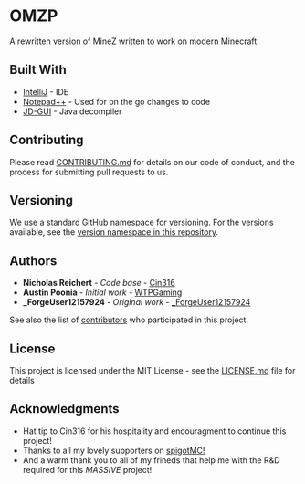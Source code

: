 # OMZP
A rewritten version of MineZ written to work on modern Minecraft

## Built With

* [IntelliJ](https://www.jetbrains.com/idea/) - IDE
* [Notepad++](https://notepad-plus-plus.org/) - Used for on the go changes to code
* [JD-GUI](http://java-decompiler.github.io/) - Java decompiler

## Contributing

Please read [CONTRIBUTING.md](https://github.com/WTPGaming/) for details on our code of conduct, and the process for submitting pull requests to us.

## Versioning

We use a standard GitHub namespace for versioning. For the versions available, see the [version namespace in this repository](https://github.com/WTPGaming/OMZP/tree/master/Versions). 

## Authors

* **Nicholas Reichert** - *Code base* - [Cin316](https://github.com/Cin316/)
* **Austin Poonia** - *Initial work* - [WTPGaming](https://github.com/WTPGaming/)
* **_ForgeUser12157924** - *Original work* - [_ForgeUser12157924](https://www.curseforge.com/members/_ForgeUser12157924/projects)

See also the list of [contributors](https://github.com/WTPGaming/OMZP/contributors) who participated in this project.

## License

This project is licensed under the MIT License - see the [LICENSE.md](LICENSE.md) file for details

## Acknowledgments

* Hat tip to Cin316 for his hospitality and encouragment to continue this project!
* Thanks to all my lovely supporters on [spigotMC!](https://spigotmc.org)
* And a warm thank you to all of my frineds that help me with the R&D required for this *MASSIVE* project!
